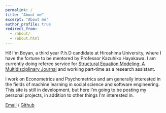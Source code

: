 ```yaml
---
permalink: /
title: "About me"
excerpt: "About me"
author_profile: true
redirect_from: 
  - /about/
  - /about.html
---
```

Hi! I'm Boyan, a third year P.h.D candidate at Hiroshima University, where I have the fortune to be mentored by Professor Kazuhiko Hayakawa. I am currently doing referee service for [Structural Equation Modeling: A Multidisciplinary Journal](https://www.tandfonline.com/toc/hsem20/current) and working part-time as a research assistant.

I work on Econometrics and Psychometrics and am generally interested in the fields of machine learning in social science and software engineering. This site is still in development, but here I'm going to be posting my personal projects, in addition to other things I'm interested in.

<!-- **I’m actively seeking opportunities * --> 

[Email](mailto:d225542@hiroshima-u.ac.jp) / [Github](https://github.com/Byan2019) 
